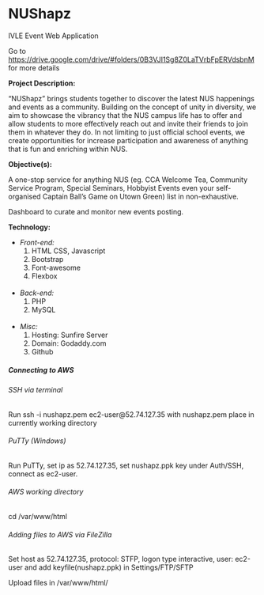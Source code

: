 # NUShapz
IVLE Event Web Application

Go to https://drive.google.com/drive/#folders/0B3VJI1Sg8Z0LaTVrbFpERVdsbnM for more details

<b>Project Description:</b>

“NUShapz” brings students together to discover the latest NUS happenings and events as a community. Building on the concept of unity in diversity, we aim to showcase the vibrancy that the NUS campus life has to offer and allow students to more effectively reach out and invite their friends to join them in whatever they do. In not limiting to just official school events, we create opportunities for increase participation and awareness of anything that is fun and enriching within NUS.

<b>Objective(s):</b>

A one-stop service for anything NUS
(eg. CCA Welcome Tea, Community Service Program, Special Seminars, Hobbyist Events even your self-organised Captain Ball’s Game on Utown Green) list in non-exhaustive.

Dashboard to curate and monitor new events posting. 

<b>Technology:</b><br/>
<ul>
  <li>
  <i>Front-end:</i> 
    <ol>
      <li>HTML CSS, Javascript</li>
      <li>Bootstrap</li>
      <li>Font-awesome</li>
      <li>Flexbox</li>
    </ol>
  </li>
  <br/>
  <li>
  <i>Back-end: </i>
    <ol>
      <li>PHP</li>
      <li>MySQL</li>
    </ol>
  </li>
  <br/>
  <li>
  <i>Misc:</i>
    <ol>
      <li>Hosting: Sunfire Server </li>
      <li>Domain: Godaddy.com</li>
      <li>Github</li>
    </ol>
  </li>
</ul>

<h5> Connecting to AWS </h5>
<h6> SSH via terminal </h6>
<p> Run ssh -i nushapz.pem ec2-user@52.74.127.35 with nushapz.pem place in currently working directory </p>
<h6> PuTTy (Windows) </h6>
<p> Run PuTTy, set ip as 52.74.127.35, set nushapz.ppk key under Auth/SSH, connect as ec2-user. </p>
<h6> AWS working directory </h6>
<p> cd /var/www/html </p>
<h6> Adding files to AWS via FileZilla </h6>
<p> Set host as 52.74.127.35, protocol: STFP, logon type interactive, user: ec2-user and add keyfile(nushapz.ppk) in Settings/FTP/SFTP </p>
<p> Upload files in /var/www/html/ </p>



